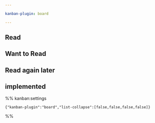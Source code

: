 ```yaml
---

kanban-plugin: board

---
```


## Read



## Want to Read



## Read again later



## implemented





%% kanban:settings
```
{"kanban-plugin":"board","list-collapse":[false,false,false,false]}
```
%%